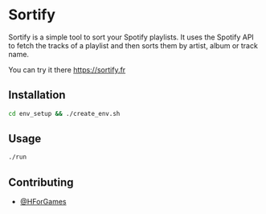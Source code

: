 # Sortify

Sortify is a simple tool to sort your Spotify playlists. It uses the Spotify API to fetch the tracks of a playlist and then sorts them by artist, album or track name.


You can try it there https://sortify.fr

## Installation

```bash
cd env_setup && ./create_env.sh
```

## Usage

```bash
./run
```

## Contributing

- [@HForGames](https://github.com/HForGames)
